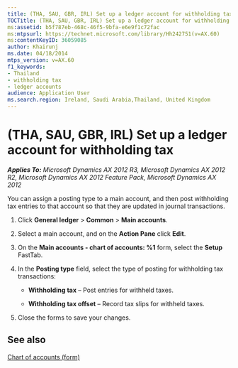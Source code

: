```yaml
---
title: (THA, SAU, GBR, IRL) Set up a ledger account for withholding tax
TOCTitle: (THA, SAU, GBR, IRL) Set up a ledger account for withholding tax
ms:assetid: b5f787eb-468c-46f5-9bfa-e6e9f1c72fac
ms:mtpsurl: https://technet.microsoft.com/library/Hh242751(v=AX.60)
ms:contentKeyID: 36059085
author: Khairunj
ms.date: 04/18/2014
mtps_version: v=AX.60
f1_keywords:
- Thailand
- withholding tax
- ledger accounts
audience: Application User
ms.search.region: Ireland, Saudi Arabia,Thailand, United Kingdom
---
```


# (THA, SAU, GBR, IRL) Set up a ledger account for withholding tax 


_**Applies To:** Microsoft Dynamics AX 2012 R3, Microsoft Dynamics AX 2012 R2, Microsoft Dynamics AX 2012 Feature Pack, Microsoft Dynamics AX 2012_

You can assign a posting type to a main account, and then post withholding tax entries to that account so that they are updated in journal transactions.

1.  Click **General ledger** \> **Common** \> **Main accounts**.

2.  Select a main account, and on the **Action Pane** click **Edit**.

3.  On the **Main accounts - chart of accounts: %1** form, select the **Setup** FastTab.

4.  In the **Posting type** field, select the type of posting for withholding tax transactions:
    
      - **Withholding tax** – Post entries for withheld taxes.
    
      - **Withholding tax offset** – Record tax slips for withheld taxes.

5.  Close the forms to save your changes.

## See also

[Chart of accounts (form)](https://technet.microsoft.com/library/aa618234\(v=ax.60\))

  


